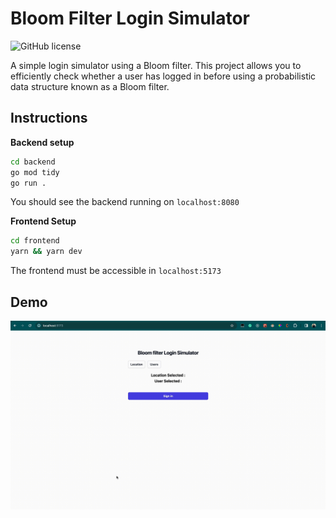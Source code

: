 # Bloom Filter Login Simulator
![GitHub license](https://img.shields.io/badge/license-MIT-blue.svg)

A simple login simulator using a Bloom filter. This project allows you to efficiently check whether a user has logged in before using a probabilistic data structure known as a Bloom filter.

## Instructions 

**Backend setup**

```sh
cd backend
go mod tidy
go run .

```

You should see the backend running on ``localhost:8080``

**Frontend Setup**

```sh
cd frontend
yarn && yarn dev
```

The frontend must be accessible in ``localhost:5173``

## Demo


![](./frontend/bloom_filter.gif)
